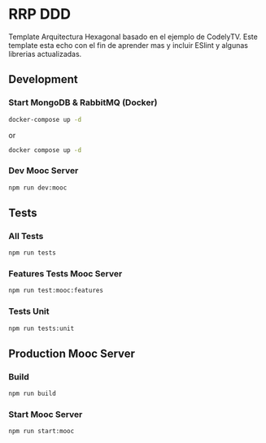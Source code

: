 # RRP DDD

Template Arquitectura Hexagonal basado en el ejemplo de CodelyTV. Este template esta echo con el fin de aprender mas y
incluir ESlint y algunas librerias actualizadas.

## Development

### Start MongoDB & RabbitMQ (Docker)

```sh
docker-compose up -d
```

or

```sh
docker compose up -d
```

### Dev Mooc Server

```sh
npm run dev:mooc
```

## Tests

### All Tests

```sh
npm run tests
```

### Features Tests Mooc Server

```sh
npm run test:mooc:features
```

### Tests Unit

```sh
npm run tests:unit
```

## Production Mooc Server

### Build

```sh
npm run build
```

### Start Mooc Server

```sh
npm run start:mooc
```